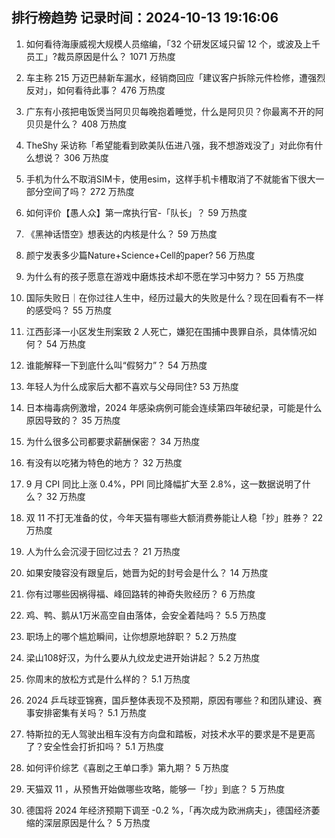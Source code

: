 
## 排行榜趋势 记录时间：2024-10-13 19:16:06
  
  1. 如何看待海康威视大规模人员缩编，「32 个研发区域只留 12 个，或波及上千员工」?裁员原因是什么？ 1071 万热度
    
  2. 车主称 215 万迈巴赫新车漏水，经销商回应「建议客户拆除元件检修，遭强烈反对」，如何看待此事？ 476 万热度
    
  3. 广东有小孩把电饭煲当阿贝贝每晚抱着睡觉，什么是阿贝贝？你最离不开的阿贝贝是什么？ 408 万热度
    
  4. TheShy 采访称「希望能看到欧美队伍进八强，我不想游戏没了」对此你有什么想说？ 306 万热度
    
  5. 手机为什么不取消SIM卡，使用esim，这样手机卡槽取消了不就能省下很大一部分空间了吗？ 272 万热度
    
  6. 如何评价【愚人众】第一席执行官-「队长」？ 59 万热度
    
  7. 《黑神话悟空》想表达的内核是什么？ 59 万热度
    
  8. 颜宁发表多少篇Nature+Science+Cell的paper? 56 万热度
    
  9. 为什么有的孩子愿意在游戏中磨炼技术却不愿在学习中努力？ 55 万热度
    
  10. 国际失败日｜在你过往人生中，经历过最大的失败是什么？现在回看有不一样的感受吗？ 55 万热度
    
  11. 江西彭泽一小区发生刑案致 2 人死亡，嫌犯在围捕中畏罪自杀，具体情况如何？ 54 万热度
    
  12. 谁能解释一下到底什么叫“假努力”？ 54 万热度
    
  13. 年轻人为什么成家后大都不喜欢与父母同住? 53 万热度
    
  14. 日本梅毒病例激增，2024 年感染病例可能会连续第四年破纪录，可能是什么原因导致的？ 35 万热度
    
  15. 为什么很多公司都要求薪酬保密？ 34 万热度
    
  16. 有没有以吃猪为特色的地方？ 32 万热度
    
  17. 9 月 CPI 同比上涨 0.4%，PPI 同比降幅扩大至 2.8%，这一数据说明了什么？ 32 万热度
    
  18. 双 11 不打无准备的仗，今年天猫有哪些大额消费券能让人稳「抄」胜券？ 22 万热度
    
  19. 人为什么会沉浸于回忆过去？ 21 万热度
    
  20. 如果安陵容没有跟皇后，她晋为妃的封号会是什么？ 14 万热度
    
  21. 你有过哪些因祸得福、峰回路转的神奇失败经历？ 6 万热度
    
  22. 鸡、鸭、鹅从1万米高空自由落体，会安全着陆吗？ 5.5 万热度
    
  23. 职场上的哪个尴尬瞬间，让你想原地辞职？ 5.2 万热度
    
  24. 梁山108好汉，为什么要从九纹龙史进开始讲起？ 5.2 万热度
    
  25. 你周末的放松方式是什么样的？ 5.1 万热度
    
  26. 2024 乒乓球亚锦赛，国乒整体表现不及预期，原因有哪些？和团队建设、赛事安排密集有关吗？ 5.1 万热度
    
  27. 特斯拉的无人驾驶出租车没有方向盘和踏板，对技术水平的要求是不是更高了？安全性会打折扣吗？ 5.1 万热度
    
  28. 如何评价综艺《喜剧之王单口季》第九期？ 5 万热度
    
  29. 天猫双 11 ，从预售开始做哪些攻略，能够一「抄」到底？ 5 万热度
    
  30. 德国将 2024 年经济预期下调至 -0.2 %，「再次成为欧洲病夫」，德国经济萎缩的深层原因是什么？ 5 万热度
    